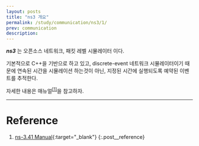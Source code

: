```yaml
---
layout: posts
title: "ns3 개요"
permalink: /study/communication/ns3/1/
prev: communication
description:
---
```


***ns3*** 는 오픈소스 네트워크, 패킷 레벨 시뮬레이터 이다.

기본적으로 C++을 기반으로 하고 있고, discrete-event 네트워크 시뮬레이터이기 때문에 연속된 시간을 시뮬레이션 하는것이 아닌, 지정된 시간에 실행되도록 예약된 이벤트를 추적한다.

자세한 내용은 매뉴얼<sup><a href='#Reference'>[1]</a></sup>을 참고하자.

---

# <a name="Reference"></a>Reference

1. [ns-3.41 Manual](https://www.nsnam.org/docs/release/3.41/manual/singlehtml/index.html){:target="_blank"}
{:.post__reference}